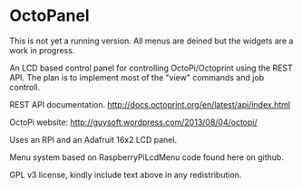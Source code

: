 OctoPanel
==================
This is not yet a running version.
All menus are deined but the widgets are a work in progress.

An LCD based control panel for controlling OctoPi/Octoprint using the REST API.
The plan is to implement most of the "view" commands and job controll.


REST API documentation.
http://docs.octoprint.org/en/latest/api/index.html

OctoPi website:
http://guysoft.wordpress.com/2013/08/04/octopi/

Uses an RPI and an Adafruit 16x2 LCD panel.

Menu system based on RaspberryPiLcdMenu code found here on github.


GPL v3 license, kindly include text above in any redistribution.
